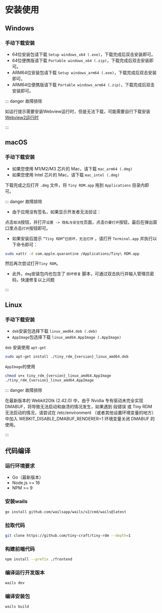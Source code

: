 # 安装使用

## Windows

### 手动下载安装

- 64位安装包请下载 `Setup windows_x64 (.exe)`，下载完成后双击安装即可。
- 64位便携版请下载 `Portable windows_x64 (.zip)`，下载完成后双击安装即可。
- ARM64位安装包请下载 `Setup windows_arm64 (.exe)`，下载完成后双击安装即可。
- ARM64位便携版请下载 `Portable windows_arm64 (.zip)`，下载完成后双击安装即可。

::: danger 故障排除

如运行提示需要安装Webview运行时，但是无法下载，可能需要自行下载安装[Webview2运行时](https://developer.microsoft.com/zh-cn/microsoft-edge/webview2/)

:::

## macOS

### 手动下载安装

- 如果您使用 M1/M2/M3 芯片的 Mac，请下载 `mac_arm64 (.dmg)`
- 如果您使用 Intel 芯片的 Mac，请下载 `mac_intel (.dmg)`

下载完成之后打开 `.dmg` 文件，将 `Tiny RDM.app` 拖到 `Applications` 目录内即可。

::: danger 故障排除

- 由于应用没有签名，如果显示开发者无法验证：

点击`取消`按钮，并打开`设置 -> 隐私与安全性`页面，点击`仍要打开`按钮，最后在弹出窗口里点击`打开`按钮即可。

- 如果安装后提示 `“Tiny RDM”已损坏，无法打开` ，请打开 `Terminal.app` 并执行以下命令即可：

```bash
sudo xattr -d com.apple.quarantine /Applications/Tiny\ RDM.app
```

然后再次尝试打开`Tiny RDM`。

- 此外，`dmg`安装包内也包含了 `损坏修复` 脚本，可通过双击执行并输入管理员密码，快速修复以上问题

:::

## Linux

### 手动下载安装

- `deb`安装包选择下载 `linux_amd64.deb (.deb)`
- `AppImage`包选择下载 `linux_amd64.AppImage (.AppImage)`

`deb` 安装使用 `apt-get`
```bash
sudo apt-get install ./tiny_rdm_{version}_linux_amd64.deb
```

`AppImage`的使用
```bash
chmod u+x tiny_rdm_{version}_linux_amd64.AppImage
./tiny_rdm_{version}_linux_amd64.AppImage
```

::: danger 故障排除

在最新版本的 Webkit2Gtk (2.42.0) 中，由于 Nvidia 专有驱动未完全实现 DMABUF，将导致无法启动和崩溃的情况发生，如果遇到 段错误 或 Tiny RDM 无法启动的情况，请尝试在 /etc/environment （或者其他设置环境变量的地方）中加入 WEBKIT_DISABLE_DMABUF_RENDERER=1 环境变量关闭 DMABUF 的使用。

:::

## 代码编译

### 运行环境要求

* Go（最新版本）
* Node.js >= 16
* NPM >= 9

### 安装wails

```bash
go install github.com/wailsapp/wails/v2/cmd/wails@latest
```

### 拉取代码

```bash
git clone https://github.com/tiny-craft/tiny-rdm --depth=1
```

### 构建前端代码

```bash
npm install --prefix ./frontend
```

### 编译运行开发版本

```bash
wails dev
```

### 编译安装包
```bash
wails build
```
